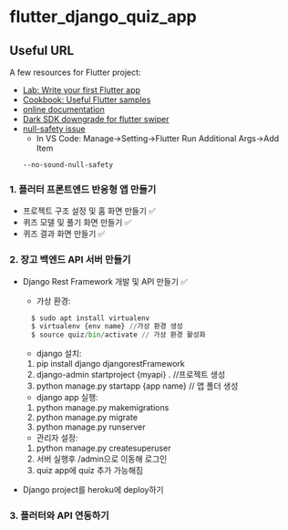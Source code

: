 # flutter_django_quiz_app

## Useful URL

A few resources for Flutter project:

- [Lab: Write your first Flutter app](https://docs.flutter.dev/get-started/codelab)
- [Cookbook: Useful Flutter samples](https://docs.flutter.dev/cookbook)
- [online documentation](https://docs.flutter.dev/)
- [Dark SDK downgrade for flutter swiper](https://polarcompass.tistory.com/227)
- [null-safety issue](https://postforty.tistory.com/79)
  * In VS Code: Manage->Setting->Flutter Run Additional Args->Add Item
  ```shell
  --no-sound-null-safety
  ```

### 1. 플러터 프론트엔드 반응형 앱 만들기
  * 프로젝트 구조 설정 및 홈 화면 만들기 ✅
  * 퀴즈 모델 및 풀기 화면 만들기 ✅
  * 퀴즈 결과 화면 만들기 ✅

### 2. 장고 백엔드 API 서버 만들기
  * Django Rest Framework 개발 및 API 만들기 ✅
    - 가상 환경: 
    ```python
      $ sudo apt install virtualenv
      $ virtualenv {env name} //가상 환경 생성
      $ source quiz/bin/activate // 가상 환경 활성화
    ```
    - django 설치:
    1. pip install django djangorestFramework
    2. django-admin startproject {myapi} . //프로젝트 생성
    3. python manage.py startapp {app name} // 앱 폴더 생성


    - django app 실행:
    1. python manage.py makemigrations
    2. python manage.py migrate
    3. python manage.py runserver


    - 관리자 설정:
    1. python manage.py createsuperuser
    2. 서버 실행후 /admin으로 이동해 로그인
    3. quiz app에 quiz 추가 가능해짐

    
  * Django project를 heroku에 deploy하기

### 3. 플러터와 API 연동하기